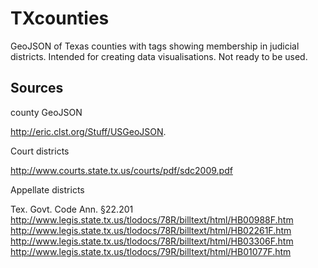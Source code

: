 TXcounties
==========

GeoJSON of Texas counties with tags showing membership in judicial districts. Intended for creating data visualisations. Not ready to be used.

Sources
-----------

county GeoJSON

http://eric.clst.org/Stuff/USGeoJSON.

Court districts

http://www.courts.state.tx.us/courts/pdf/sdc2009.pdf

Appellate districts

Tex. Govt. Code Ann. §22.201  
http://www.legis.state.tx.us/tlodocs/78R/billtext/html/HB00988F.htm
http://www.legis.state.tx.us/tlodocs/78R/billtext/html/HB02261F.htm
http://www.legis.state.tx.us/tlodocs/78R/billtext/html/HB03306F.htm
http://www.legis.state.tx.us/tlodocs/79R/billtext/html/HB01077F.htm
